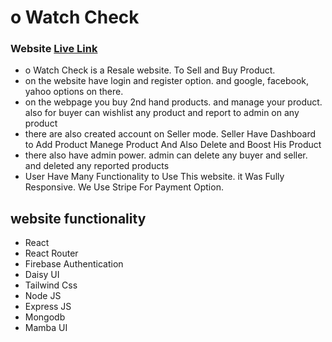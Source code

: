 # o Watch Check

### Website [Live Link](o-watch-check.web.app)

- o Watch Check is a Resale website. To Sell and Buy Product.
- on the website have login and register option. and google, facebook, yahoo options on there.
- on the webpage you buy 2nd hand products. and manage your product. also for buyer can wishlist any product and report to admin on any product
- there are also created account on Seller mode. Seller Have Dashboard to Add Product Manege Product And Also Delete and Boost His Product
- there also have admin power. admin can delete any buyer and seller. and deleted any reported products
- User Have Many Functionality to Use This website. it Was Fully Responsive. We Use Stripe For Payment Option.

## website functionality

- React
- React Router
- Firebase Authentication
- Daisy UI
- Tailwind Css
- Node JS
- Express JS
- Mongodb
- Mamba UI
